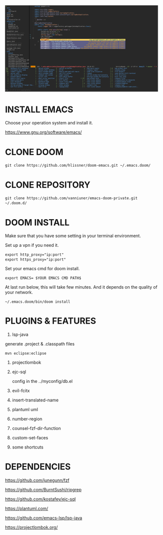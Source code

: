 ![img](tui-cut.png)


# INSTALL EMACS

Choose your operation system and install it.

<https://www.gnu.org/software/emacs/>


# CLONE DOOM

    git clone https://github.com/hlissner/doom-emacs.git ~/.emacs.doom/


# CLONE REPOSITORY

    git clone https://github.com/vanniuner/emacs-doom-private.git ~/.doom.d/


# DOOM INSTALL

Make sure that you have some setting in your terminal environment.

Set up a vpn if you need it.

    export http_proxy="ip:port"
    export https_proxy="ip:port"

Set your emacs cmd for doom install.

    export EMACS= $YOUR EMACS CMD PATH$

At last run below, this will take few minutes. And it depends on the quality of your network.

    ~/.emacs.doom/bin/doom install


# PLUGINS & FEATURES

1.  lsp-java

generate .project & .classpath files

    mvn eclipse:eclipse

1.  projectlombok
2.  ejc-sql
    
    config in the ../myconfig/db.el

3.  evil-fcitx

4.  insert-translated-name
5.  plantuml uml
6.  number-region
7.  counsel-fzf-dir-function
8.  custom-set-faces
9.  some shortcuts


# DEPENDENCIES

<https://github.com/junegunn/fzf>

<https://github.com/BurntSushi/ripgrep>

<https://github.com/kostafey/ejc-sql>

<https://plantuml.com/>

<https://github.com/emacs-lsp/lsp-java>

<https://projectlombok.org/>

